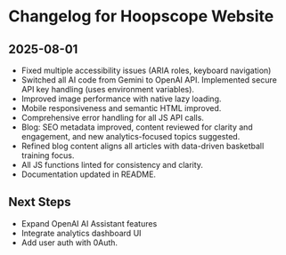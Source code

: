 # Changelog for Hoopscope Website

## 2025-08-01
- Fixed multiple accessibility issues (ARIA roles, keyboard navigation)
- Switched all AI code from Gemini to OpenAI API. Implemented secure API key handling (uses environment variables).
- Improved image performance with native lazy loading.
- Mobile responsiveness and semantic HTML improved.
- Comprehensive error handling for all JS API calls.
- Blog: SEO metadata improved, content reviewed for clarity and engagement, and new analytics-focused topics suggested.
- Refined blog content aligns all articles with data-driven basketball training focus.
- All JS functions linted for consistency and clarity.
- Documentation updated in README.

## Next Steps
- Expand OpenAI AI Assistant features
- Integrate analytics dashboard UI
- Add user auth with 0Auth.

